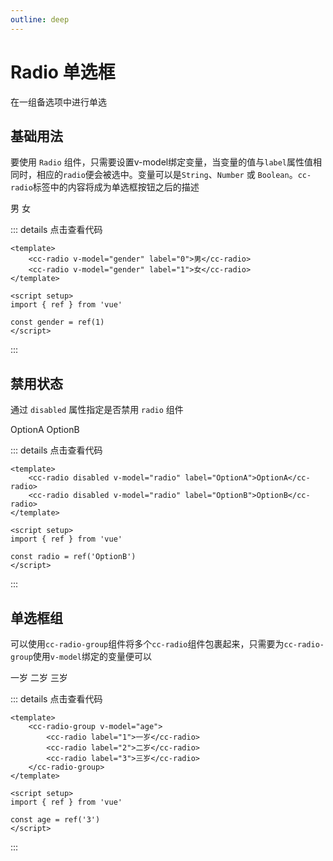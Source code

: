 ```yaml
---
outline: deep
---
```


# Radio 单选框

在一组备选项中进行单选

## 基础用法
要使用 `Radio` 组件，只需要设置v-model绑定变量，当变量的值与`label`属性值相同时，相应的`radio`便会被选中。变量可以是`String`、`Number` 或 `Boolean`。`cc-radio`标签中的内容将成为单选框按钮之后的描述
<script setup>
import ccRadio from '../../src/components/radio'
import ccRadioGroup from '../../src/components/radio-group'
import { ref } from 'vue'

const gender = ref(0)
const radio = ref('OptionB')
const age = ref(3)
</script>
<cc-radio v-model="gender" label="0">男</cc-radio>
<cc-radio v-model="gender" label="1">女</cc-radio>

::: details 点击查看代码
```vue
<template>
    <cc-radio v-model="gender" label="0">男</cc-radio>
    <cc-radio v-model="gender" label="1">女</cc-radio>
</template>

<script setup>
import { ref } from 'vue'

const gender = ref(1)
</script>
```
:::

## 禁用状态
通过 `disabled` 属性指定是否禁用 `radio` 组件

<cc-radio disabled v-model="radio" label="OptionA">OptionA</cc-radio>
<cc-radio disabled v-model="radio" label="OptionB">OptionB</cc-radio>

::: details 点击查看代码
```vue
<template>
    <cc-radio disabled v-model="radio" label="OptionA">OptionA</cc-radio>
    <cc-radio disabled v-model="radio" label="OptionB">OptionB</cc-radio>
</template>

<script setup>
import { ref } from 'vue'

const radio = ref('OptionB')
</script>
```
:::

## 单选框组
可以使用`cc-radio-group`组件将多个`cc-radio`组件包裹起来，只需要为`cc-radio-group`使用`v-model`绑定的变量便可以

<cc-radio-group v-model="age">
    <cc-radio label="1">一岁</cc-radio>
    <cc-radio label="2">二岁</cc-radio>
    <cc-radio label="3">三岁</cc-radio>
</cc-radio-group>

::: details 点击查看代码
```vue
<template>
    <cc-radio-group v-model="age">
        <cc-radio label="1">一岁</cc-radio>
        <cc-radio label="2">二岁</cc-radio>
        <cc-radio label="3">三岁</cc-radio>
    </cc-radio-group>
</template>

<script setup>
import { ref } from 'vue'

const age = ref('3')
</script>
```
:::